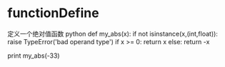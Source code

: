 # functionDefine
定义一个绝对值函数 python
def my_abs(x):
    if not isinstance(x,(int,float)):
        raise TypeError('bad operand type')
    if x >= 0:
        return x
    else:
        return -x

print my_abs(-33)

